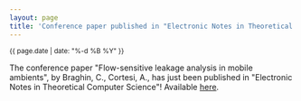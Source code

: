 ```yaml
---
layout: page
title: 'Conference paper published in "Electronic Notes in Theoretical Computer Science"!'
---
```


<small>{{ page.date | date: "%-d %B %Y" }}</small>

The conference paper "Flow-sensitive leakage analysis in mobile ambients", by Braghin, C., Cortesi, A., has just been published in "Electronic Notes in Theoretical Computer Science"! Available [here](https://doi.org/10.1016/j.entcs.2004.11.039).
